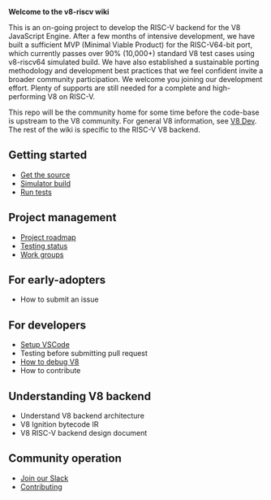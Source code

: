 **Welcome to the v8-riscv wiki**

This is an on-going project to develop the RISC-V backend for the V8 JavaScript Engine. After a few months of intensive development, we have built a sufficient MVP (Minimal Viable Product) for the RISC-V64-bit  port, which currently passes over 90% (10,000+) standard V8 test cases using v8-riscv64 simulated build. We have also established a sustainable porting methodology and development best practices that we feel confident invite a broader community participation. We welcome you joining our development effort. Plenty of supports are still needed for a complete and high-performing V8 on RISC-V.

This repo will be the community home for some time before the code-base is upstream to the V8 community. For general V8 information, see [V8 Dev](https://v8.dev/). The rest of the wiki is specific to the RISC-V V8 backend.

## Getting started
- [Get the source](get-the-source)
- [Simulator build](simulator-build)
- [Run tests](run-tests)

## Project management
- [Project roadmap](Project-Roadmap)
- [Testing status](Testing-Status)
- [Work groups](Work-groups)

## For early-adopters
- How to submit an issue

## For developers
- [Setup VSCode](VSCode-Setup)
- Testing before submitting pull request
- [How to debug V8](How-to-debug-V8)
- How to contribute

## Understanding V8 backend
- Understand V8 backend architecture
- V8 Ignition bytecode IR
- V8 RISC-V backend design document

## Community operation

- [Join our Slack](https://forms.office.com/Pages/ResponsePage.aspx?id=8o_uD7KjGECcdTodVZH-3OiciJKG_BJHrqMNgnsFFqtUNlRUNEQ5QUgxNk0wVEVaTjJBTDNOMDNIQS4u)
- [Contributing](contributing)
